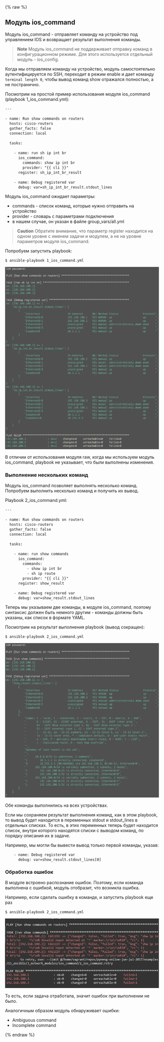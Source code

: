 {% raw %}
## Модуль ios_command

Модуль ios_command - отправляет команду на устройство под управлением IOS и возвращает результат выполнения команды.

> **Note** Модуль ios_command не поддерживает отправку команд в конфигурационном режиме.
> Для этого используется отдельный модуль - ios_config.

Когда мы отправляем команду на устройство, модуль самостоятельно аутентифицируется по SSH, переходит в режим enable и дает команду ```terminal length 0```, чтобы вывод команд show отражался полностью, а не постранично.

Посмотрим на простой пример использования модуля ios_command (playbook 1_ios_command.yml):
```
---

- name: Run show commands on routers
  hosts: cisco-routers
  gather_facts: false
  connection: local

  tasks:

    - name: run sh ip int br
      ios_command:
        commands: show ip int br
        provider: "{{ cli }}"
      register: sh_ip_int_br_result

    - name: Debug registered var
      debug: var=sh_ip_int_br_result.stdout_lines
```

Модуль ios_command ожидает параметры:
* commands - список команд, которые нужно отправить на устройство
* provider - словарь с параметрами подключения
 * в нашем случае, он указан в файле group_vars/all.yml

> **Caution** Обратите внимание, что параметр register находится на одном уровне с именем задачи и модулем, а не на уровне параметров модуля ios_command.

Попробуем запустить playbook:
```
$ ansible-playbook 1_ios_command.yml
```

![ios_command](https://raw.githubusercontent.com/natenka/PyNEng/master/images/15_ansible/2_ios_command.png)


В отличии от использования модуля raw, когда мы используем модуль ios_command, playbook не указывает, что были выполнены изменения.


### Выполнение нескольких команд

Модуль ios_command позволяет выполнять несколько команд.
Попробуем выполнить несколько команд и получить их вывод.

Playbook 2_ios_command.yml:
```
---

- name: Run show commands on routers
  hosts: cisco-routers
  gather_facts: false
  connection: local

  tasks:

    - name: run show commands
      ios_command:
        commands:
          - show ip int br
          - sh ip route
        provider: "{{ cli }}"
      register: show_result

    - name: Debug registered var
      debug: var=show_result.stdout_lines
```

Теперь мы указываем две команды, в модуле ios_command, поэтому синтаксис должен быть немного другим - команды должны быть указаны, как список в формате YAML.


Посмотрим на результат выполнения playbook (вывод сокращен):
```
$ ansible-playbook 2_ios_command.yml
```

![ios_command](https://raw.githubusercontent.com/natenka/PyNEng/master/images/15_ansible/2a_ios_command.png)

Обе команды выполнились на всех устройствах.

Если мы сохраняем результат выполнения команд, как в этом playbook, то вывод будет находится в переменных stdout и stdout_lines в отдельных списках.
То есть, в этих переменных теперь будет находится список, внутри которого находятся списки с выводом команд, по порядку описания их в задаче.

Например, мы могли бы вывести вывод только первой команды, указав:
```
    - name: Debug registered var
      debug: var=show_result.stdout_lines[0]
```

### Обработка ошибок

В модуле встроено распознание ошибок.
Поэтому, если команда выполнена с ошибкой, модуль отобразит, что возникла ошибка.

Например, если сделать ошибку в команде, и запустить playbook еще раз
```
$ ansible-playbook 2_ios_command.yml
```

![ios_command](https://raw.githubusercontent.com/natenka/PyNEng/master/images/15_ansible/2_ios_command-fail.png)

То есть, если задача отработала, значит ошибок при выполнении не было.

Аналогичным образом модуль обнаруживает ошибки:
* Ambiguous command
* Incomplete command


{% endraw %}
